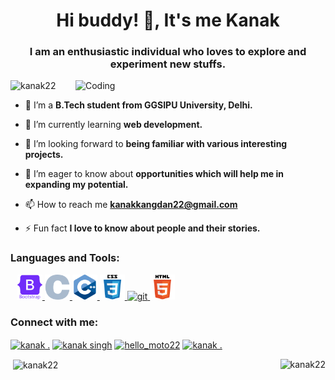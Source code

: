 <h1 align="center">Hi buddy! 👋, It's me Kanak</h1>
<h3 align="center">I am an enthusiastic individual who loves to explore and experiment new stuffs.</h3>


<img align="right" alt="Coding" width="400" src="https://cdn.dribbble.com/users/2646423/screenshots/5507196/computer.gif">

<p align="left"> <img src="https://komarev.com/ghpvc/?username=kanak22&label=Profile%20views&color=0e75b6&style=flat" alt="kanak22" /> </p>

- 🔭 I’m a **B.Tech student from GGSIPU University, Delhi.**

- 🌱 I’m currently learning **web development.**

- 👯 I’m looking forward to **being familiar with various interesting projects.**

- 🤝 I’m eager to know about **opportunities which will help me in expanding my potential.**

- 📫 How to reach me **kanakkangdan22@gmail.com**

- ⚡ Fun fact **I love to know about people and their stories.**

<h3 align="left" >Languages and Tools:</h3>
<p align="left" >&ensp; 
  <a href="https://getbootstrap.com" target="_blank"> <img src="https://raw.githubusercontent.com/devicons/devicon/master/icons/bootstrap/bootstrap-plain-wordmark.svg" alt="bootstrap" width="40" height="40"></img> </a> 
  <a href="https://www.cprogramming.com/" target="_blank"> <img src="https://raw.githubusercontent.com/devicons/devicon/master/icons/c/c-original.svg" alt="c" width="40" height="40"></img> </a> 
  <a href="https://www.w3schools.com/cpp/" target="_blank"> <img src="https://raw.githubusercontent.com/devicons/devicon/master/icons/cplusplus/cplusplus-original.svg" alt="cplusplus" width="40" height="40"></img> </a> 
  <a href="https://www.w3schools.com/css/" target="_blank"> <img src="https://raw.githubusercontent.com/devicons/devicon/master/icons/css3/css3-original-wordmark.svg" alt="css3" width="40" height="40"></img> </a> 
  <a href="https://git-scm.com/" target="_blank"> <img src="https://www.vectorlogo.zone/logos/git-scm/git-scm-icon.svg" alt="git" width="40" height="40"></img> </a> 
  <a href="https://www.w3.org/html/" target="_blank"> <img src="https://raw.githubusercontent.com/devicons/devicon/master/icons/html5/html5-original-wordmark.svg" alt="html5" width="40" height="40"></img> </a> 
</p>


<h3 align="left">Connect with me:</h3>
<p align="left">
<a href="https://linkedin.com/in/kanak ." target="blank"><img align="center" src="https://cdn.jsdelivr.net/npm/simple-icons@3.0.1/icons/linkedin.svg" alt="kanak ." height="30" width="40" /></a>
<a href="https://fb.com/kanak singh" target="blank"><img align="center" src="https://cdn.jsdelivr.net/npm/simple-icons@3.0.1/icons/facebook.svg" alt="kanak singh"  height="30" width="40" /></a>
<a href="https://www.codechef.com/users/hello_moto22" target="blank"><img align="center" src="https://cdn.jsdelivr.net/npm/simple-icons@3.1.0/icons/codechef.svg" alt="hello_moto22" height="30" width="40" /></a>
<a href="https://www.hackerrank.com/kanak ." target="blank"><img align="center" src="https://cdn.jsdelivr.net/npm/simple-icons@3.0.1/icons/hackerrank.svg" alt="kanak ." height="30" width="40" /></a>
</p>


<p><img align="right"  src="https://github-readme-stats.vercel.app/api/top-langs?username=kanak22&show_icons=true&locale=en&layout=compact" alt="kanak22" /></p>

<p>&nbsp;<img align="center" src="https://github-readme-stats.vercel.app/api?username=kanak22&show_icons=true&locale=en" alt="kanak22" /></p>
